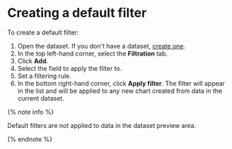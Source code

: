 # Creating a default filter

To create a default filter:

1. Open the dataset. If you don't have a dataset, [create one](create.md).
1. In the top left-hand corner, select the **Filtration** tab.
1. Click **Add**.
1. Select the field to apply the filter to.
1. Set a filtering rule.
1. In the bottom right-hand corner, click **Apply filter**. The filter will appear in the list and will be applied to any new chart created from data in the current dataset.

{% note info %}

Default filters are not applied to data in the dataset preview area.

{% endnote %}

